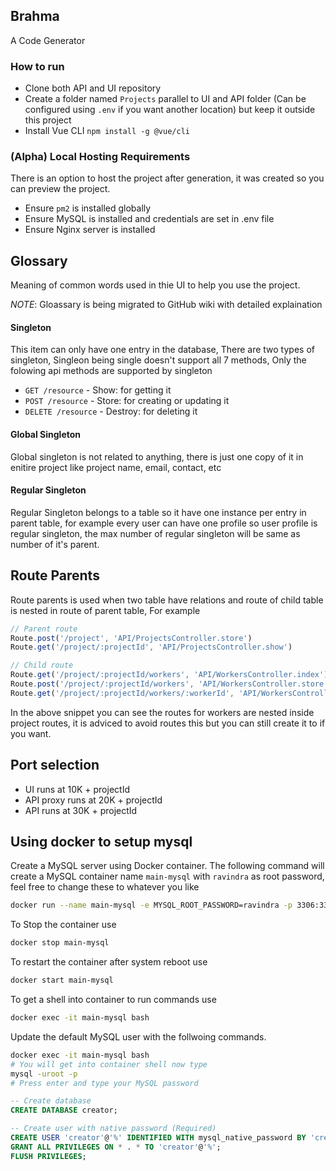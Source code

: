 ## Brahma

A Code Generator

### How to run

- Clone both API and UI repository
- Create a folder named `Projects` parallel to UI and API folder (Can be configured using `.env` if you want another location) but keep it outside this project
- Install Vue CLI `npm install -g @vue/cli`

### (Alpha) Local Hosting Requirements

There is an option to host the project after generation, it was created so you can preview the project.

- Ensure `pm2` is installed globally
- Ensure MySQL is installed and credentials are set in .env file
- Ensure Nginx server is installed

## Glossary

Meaning of common words used in thie UI to help you use the project.

_NOTE_: Gloassary is being migrated to GitHub wiki with detailed explaination

#### Singleton

This item can only have one entry in the database, There are two types of singleton, Singleon being single doesn't support all 7 methods, Only the folowing api methods are supported by singleton

- `GET /resource` - Show: for getting it
- `POST /resource` - Store: for creating or updating it
- `DELETE /resource` - Destroy: for deleting it

#### Global Singleton

Global singleton is not related to anything, there is just one copy of it in enitire project like project name, email, contact, etc

#### Regular Singleton

Regular Singleton belongs to a table so it have one instance per entry in parent table, for example every user can have one profile so user profile is regular singleton, the max number of regular singleton will be same as number of it's parent.

## Route Parents

Route parents is used when two table have relations and route of child table is nested in route of parent table, For example

```js
// Parent route
Route.post('/project', 'API/ProjectsController.store')
Route.get('/project/:projectId', 'API/ProjectsController.show')

// Child route
Route.get('/project/:projectId/workers', 'API/WorkersController.index')
Route.post('/project/:projectId/workers', 'API/WorkersController.store')
Route.get('/project/:projectId/workers/:workerId', 'API/WorkersController.show')
```

In the above snippet you can see the routes for workers are nested inside project routes, it is adviced to avoid routes this but you can still create it to if you want.

## Port selection

- UI runs at 10K + projectId
- API proxy runs at 20K + projectId
- API runs at 30K + projectId

## Using docker to setup mysql

Create a MySQL server using Docker container. The following command will create a MySQL container name `main-mysql` with `ravindra` as root password, feel free to change these to whatever you like

```bash
docker run --name main-mysql -e MYSQL_ROOT_PASSWORD=ravindra -p 3306:3306 -d mysql
```

To Stop the container use

```bash
docker stop main-mysql
```

To restart the container after system reboot use

```bash
docker start main-mysql
```

To get a shell into container to run commands use

```bash
docker exec -it main-mysql bash
```

Update the default MySQL user with the follwoing commands.

```bash
docker exec -it main-mysql bash
# You will get into container shell now type
mysql -uroot -p
# Press enter and type your MySQL password
```

```sql
-- Create database
CREATE DATABASE creator;
```

```SQL
-- Create user with native password (Required)
CREATE USER 'creator'@'%' IDENTIFIED WITH mysql_native_password BY 'creator';
GRANT ALL PRIVILEGES ON * . * TO 'creator'@'%';
FLUSH PRIVILEGES;
```

